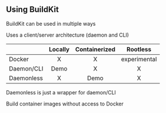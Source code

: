 ## Using BuildKit

BuildKit can be used in multiple ways

Uses a client/server architecture (daemon and CLI)

|            | Locally | Containerized | Rootless |
|------------|:-------:|:-------------:|:--------:|
| Docker     | X       | X             | experimental
| Daemon/CLI | Demo    | X             | X
| Daemonless | X       | Demo          | X

Daemonless is just a wrapper for daemon/CLI

Build container images without access to Docker
